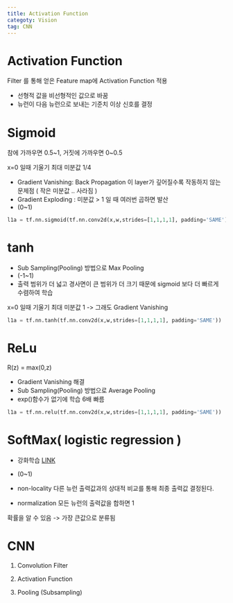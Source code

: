 ```yaml
---
title: Activation Function
categoty: Vision
tag: CNN
---
```


# Activation Function
Filter 를 통해 얻은 Feature map에 Activation Function 적용

- 선형적 값을 비선형적인 값으로 바꿈
- 뉴런이 다음 뉴런으로 보내는 기준치 이상 신호를 결정 

# Sigmoid 
참에 가까우면 0.5~1, 거짓에 가까우면 0~0.5

x=0 일때 기울기 최대 미분값 1/4
- Gradient Vanishing: Back Propagation 이 layer가 깊어질수록 작동하지 않는 문제점 ( 작은 미분값 .. 사라짐 )
- Gradient Exploding : 미분값 > 1 일 때 여러번 곱하면 발산
- (0~1)

```python
l1a = tf.nn.sigmoid(tf.nn.conv2d(x,w,strides=[1,1,1,1], padding='SAME'))
```

# tanh
- Sub Sampling(Pooling) 방법으로 Max Pooling
- (-1~1)
- 출력 범위가 더 넓고 경사면이 큰 범위가 더 크기 때문에 sigmoid 보다 더 빠르게 수렴하여 학습

x=0 일때 기울기 최대 미분값 1 -> 그래도 Gradient Vanishing 

```python
l1a = tf.nn.tanh(tf.nn.conv2d(x,w,strides=[1,1,1,1], padding='SAME'))
```

# ReLu
R(z) = max(0,z)
- Gradient Vanishing 해결
- Sub Sampling(Pooling) 방법으로 Average Pooling
- exp()함수가 없기에 학습 6배 빠름

```python
l1a = tf.nn.relu(tf.nn.conv2d(x,w,strides=[1,1,1,1], padding='SAME'))
```

# SoftMax( logistic regression )
- 강화학습 [LINK](https://github.com/yunobro/yunobro.github.io/tree/master/_posts/2020-10-11-reinforcement-learning.md)

- (0~1)

- non-locality
다른 뉴런 출력값과의 상대적 비교를 통해 최종 출력값 결정된다.

- normalization
모든 뉴런의 출력값을 합하면 1
 
확률을 알 수 있음 -> 가장 큰값으로 분류됨



# CNN 
1. Convolution Filter

2. Activation Function

3. Pooling (Subsampling)

